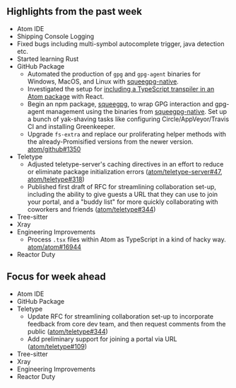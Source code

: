 ## Highlights from the past week

- Atom IDE
 - Shipping Console Logging
 - Fixed bugs including multi-symbol autocomplete trigger, java detection etc.
 - Started learning Rust
- GitHub Package
  - Automated the production of `gpg` and `gpg-agent` binaries for Windows, MacOS, and Linux with [squeegpg-native](https://github.com/atom/squeegpg-native).
  - Investigated the setup for [including a TypeScript transpiler in an Atom package](https://github.com/smashwilson/minimal-typescript-atom) with React.
  - Begin an npm package, [squeegpg](https://github.com/atom/squeegpg), to wrap GPG interaction and gpg-agent management using the binaries from [squeegpg-native](https://github.com/atom/squeegpg-native). Set up a bunch of yak-shaving tasks like configuring Circle/AppVeyor/Travis CI and installing Greenkeeper.
  - Upgrade `fs-extra` and replace our proliferating helper methods with the already-Promisified versions from the newer version. [atom/github#1350](https://github.com/atom/github/pull/1350)
- Teletype
  - Adjusted teletype-server's caching directives in an effort to reduce or eliminate package initialization errors ([atom/teletype-server#47](https://github.com/atom/teletype-server/pull/47), [atom/teletype#318](https://github.com/atom/teletype/issues/318))
  - Published first draft of RFC for streamlining collaboration set-up, including the ability to give guests a URL that they can use to join your portal, and a "buddy list" for more quickly collaborating with coworkers and friends ([atom/teletype#344](https://github.com/atom/teletype/pull/344))
- Tree-sitter
- Xray
- Engineering Improvements
  - Process `.tsx` files within Atom as TypeScript in a kind of hacky way. [atom/atom#16944](https://github.com/atom/atom/pull/16944)
- Reactor Duty

## Focus for week ahead

- Atom IDE
- GitHub Package
- Teletype
  - Update RFC for streamlining collaboration set-up to incorporate feedback from core dev team, and then request comments from the public ([atom/teletype#344](https://github.com/atom/teletype/pull/344))
  - Add preliminary support for joining a portal via URL ([atom/teletype#109](https://github.com/atom/teletype/issues/109))
- Tree-sitter
- Xray
- Engineering Improvements
- Reactor Duty

